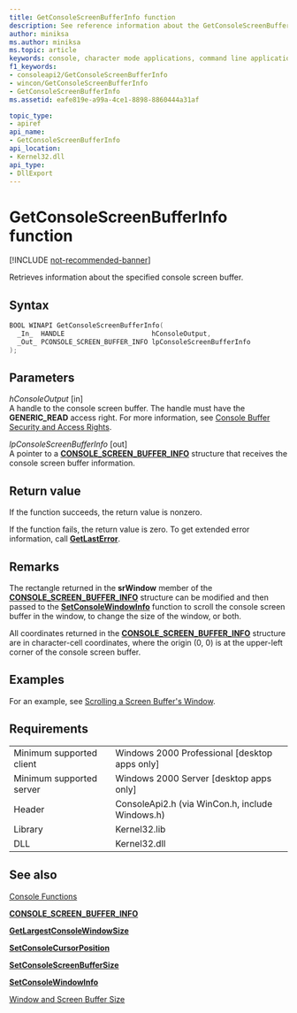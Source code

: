 ```yaml
---
title: GetConsoleScreenBufferInfo function
description: See reference information about the GetConsoleScreenBufferInfo function, which retrieves information about the specified console screen buffer.
author: miniksa
ms.author: miniksa
ms.topic: article
keywords: console, character mode applications, command line applications, terminal applications, console api
f1_keywords:
- consoleapi2/GetConsoleScreenBufferInfo
- wincon/GetConsoleScreenBufferInfo
- GetConsoleScreenBufferInfo
ms.assetid: eafe819e-a99a-4ce1-8898-8860444a31af

topic_type:
- apiref
api_name:
- GetConsoleScreenBufferInfo
api_location:
- Kernel32.dll
api_type:
- DllExport
---
```


# GetConsoleScreenBufferInfo function

[!INCLUDE [not-recommended-banner](./includes/not-recommended-banner.md)]

Retrieves information about the specified console screen buffer.

## Syntax

```C
BOOL WINAPI GetConsoleScreenBufferInfo(
  _In_  HANDLE                      hConsoleOutput,
  _Out_ PCONSOLE_SCREEN_BUFFER_INFO lpConsoleScreenBufferInfo
);
```

## Parameters

*hConsoleOutput* \[in\]  
A handle to the console screen buffer. The handle must have the **GENERIC\_READ** access right. For more information, see [Console Buffer Security and Access Rights](console-buffer-security-and-access-rights.md).

*lpConsoleScreenBufferInfo* \[out\]  
A pointer to a [**CONSOLE\_SCREEN\_BUFFER\_INFO**](console-screen-buffer-info-str.md) structure that receives the console screen buffer information.

## Return value

If the function succeeds, the return value is nonzero.

If the function fails, the return value is zero. To get extended error information, call [**GetLastError**](https://msdn.microsoft.com/library/windows/desktop/ms679360).

## Remarks

The rectangle returned in the **srWindow** member of the [**CONSOLE\_SCREEN\_BUFFER\_INFO**](console-screen-buffer-info-str.md) structure can be modified and then passed to the [**SetConsoleWindowInfo**](setconsolewindowinfo.md) function to scroll the console screen buffer in the window, to change the size of the window, or both.

All coordinates returned in the [**CONSOLE\_SCREEN\_BUFFER\_INFO**](console-screen-buffer-info-str.md) structure are in character-cell coordinates, where the origin (0, 0) is at the upper-left corner of the console screen buffer.

## Examples

For an example, see [Scrolling a Screen Buffer's Window](scrolling-a-screen-buffer-s-window.md).

## Requirements

| | |
|-|-|
| Minimum supported client | Windows 2000 Professional \[desktop apps only\] |
| Minimum supported server | Windows 2000 Server \[desktop apps only\] |
| Header | ConsoleApi2.h (via WinCon.h, include Windows.h) |
| Library | Kernel32.lib |
| DLL | Kernel32.dll |

## See also

[Console Functions](console-functions.md)

[**CONSOLE\_SCREEN\_BUFFER\_INFO**](console-screen-buffer-info-str.md)

[**GetLargestConsoleWindowSize**](getlargestconsolewindowsize.md)

[**SetConsoleCursorPosition**](setconsolecursorposition.md)

[**SetConsoleScreenBufferSize**](setconsolescreenbuffersize.md)

[**SetConsoleWindowInfo**](setconsolewindowinfo.md)

[Window and Screen Buffer Size](window-and-screen-buffer-size.md)
